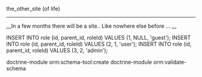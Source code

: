 the_other_site (of life)
_____________________________


__In a few months there will be a site.. Like nowhere else before ... __


INSERT INTO role (id, parent_id, roleId) VALUES (1, NULL, 'guest'); INSERT INTO role (id, parent_id, roleId) VALUES (2, 1, 'user'); INSERT INTO role (id, parent_id, roleId) VALUES (3, 2, 'admin');

doctrine-module orm:schema-tool:create
doctrine-module orm:validate-schema
